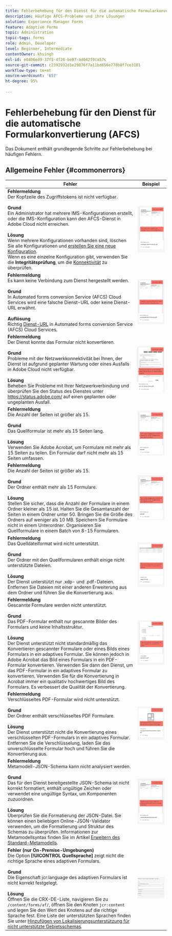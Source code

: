 ```yaml
---
title: Fehlerbehebung für den Dienst für die automatische Formularkonvertierung (AFCS)
description: Häufige AFCS-Probleme und ihre Lösungen
solution: Experience Manager Forms
feature: Adaptive Forms
topic: Administration
topic-tags: forms
role: Admin, Developer
level: Beginner, Intermediate
contentOwner: khsingh
exl-id: e8406ed9-37f5-4f26-be97-ad042f9ca57c
source-git-commit: c2392932d1e29876f7a11bd856e770b8f7ce3181
workflow-type: tm+mt
source-wordcount: '657'
ht-degree: 95%

---
```


# Fehlerbehebung für den Dienst für die automatische Formularkonvertierung (AFCS)

Das Dokument enthält grundlegende Schritte zur Fehlerbehebung bei häufigen Fehlern.

<!--The article provides information on installation, configuration and administration issues that may arise in an Automated Forms Conversion Service production environment. -->

## Allgemeine Fehler {#commonerrors}

| Fehler | Beispiel |
|--- |--- |
| **Fehlermeldung** <br> Der Kopfzeile des Zugriffstokens ist nicht verfügbar. <br><br> **Grund** <br>Ein Administrator hat mehrere IMS-Konfigurationen erstellt, oder die IMS-Konfiguration kann den AFCS-Dienst in Adobe Cloud nicht erreichen. <br><br>**Lösung** <br> Wenn mehrere Konfigurationen vorhanden sind, löschen Sie alle Konfigurationen und [erstellen Sie eine neue Konfiguration](configure-service.md#obtainpubliccertificates). <br>Wenn es eine einzelne Konfiguration gibt, verwenden Sie die **Integritätsprüfung**, um die [Konnektivität](configure-service.md#createintegrationoption) zu überprüfen. | ![Die Kopfzeile des Zugriffstokens steht nicht zur Verfügung](assets/invalid-ims-configurations.png) |
| **Fehlermeldung** <br> Es kann keine Verbindung zum Dienst hergestellt werden.  <br><br>**Grund** <br> In Automated forms conversion Service (AFCS) Cloud Services wird eine falsche Dienst-URL oder keine Dienst-URL erwähnt. <br><br>**Auflösung** <br> Richtig [Dienst-URL](configure-service.md#configure-the-cloud-service) in Automated forms conversion Service (AFCS) Cloud Services. | ![Verbindung zum Dienst kann nicht hergestellt werden.](assets/wrong-service-url-configured.png) |
| **Fehlermeldung** <br> Der Dienst konnte das Formular nicht konvertieren.  <br><br>**Grund** <br> Probleme mit der Netzwerkkonnektivität bei Ihnen, der Dienst ist aufgrund geplanter Wartung oder eines Ausfalls in Adobe Cloud nicht verfügbar. <br><br>**Lösung** <br> Beheben Sie Probleme mit Ihrer Netzwerkverbindung und überprüfen Sie den Status des Dienstes unter https://status.adobe.com/ auf einen geplanten oder ungeplanten Ausfall. | ![Verbindung zum Dienst kann nicht hergestellt werden.](assets/conversion-failure.png) |
| **Fehlermeldung** <br> Die Anzahl der Seiten ist größer als 15.  <br><br>**Grund** <br> Das Quellformular ist mehr als 15 Seiten lang.  <br><br>**Lösung** <br> Verwenden Sie Adobe Acrobat, um Formulare mit mehr als 15 Seiten zu teilen. Ein Formular darf nicht mehr als 15 Seiten umfassen. | ![Verbindung zum Dienst kann nicht hergestellt werden.](assets/number-of-pages.png) |
| **Fehlermeldung** <br> Die Anzahl der Seiten ist größer als 15.  <br><br>**Grund** <br>  Der Ordner enthält mehr als 15 Formulare. <br><br>**Lösung** <br> Stellen Sie sicher, dass die Anzahl der Formulare in einem Ordner kleiner als 15 ist. Halten Sie die Gesamtanzahl der Seiten in einem Ordner unter 50. Bringen Sie die Größe des Ordners auf weniger als 10 MB. Speichern Sie Formulare nicht in einem Unterordner. Organisieren Sie Quellformulare in einem Batch von 8-15 Formularen. | ![Verbindung zum Dienst kann nicht hergestellt werden.](assets/number-of-pages.png) |
| **Fehlermeldung** <br> Das Quelldateiformat wird nicht unterstützt.  <br><br>**Grund** <br> Der Ordner mit den Quellformularen enthält einige nicht unterstützte Dateien. <br><br>**Lösung** <br> Der Dienst unterstützt nur .xdp- und .pdf-Dateien. Entfernen Sie Dateien mit einer anderen Erweiterung aus dem Ordner und führen Sie die Konvertierung aus. | ![Verbindung zum Dienst kann nicht hergestellt werden.](assets/unsupported-file-formats.png) |
| **Fehlermeldung** <br> Gescannte Formulare werden nicht unterstützt.  <br><br>**Grund** <br> Das PDF-Formular enthält nur gescannte Bilder des Formulars und keine Inhaltsstruktur. <br><br>**Lösung** <br> Der Dienst unterstützt nicht standardmäßig das Konvertieren gescannter Formulare oder eines Bilds eines Formulars in ein adaptives Formular. Sie können jedoch in Adobe Acrobat das Bild eines Formulars in ein PDF-Formular konvertieren. Verwenden Sie dann den Dienst, um das PDF-Formular in ein adaptives Formular zu konvertieren. Verwenden Sie für die Konvertierung in Acrobat immer ein qualitativ hochwertiges Bild des Formulars. Es verbessert die Qualität der Konvertierung. | ![Verbindung zum Dienst kann nicht hergestellt werden.](assets/scanned-forms-error.png) |
| **Fehlermeldung** <br> Verschlüsseltes PDF-Formular wird nicht unterstützt.  <br><br>**Grund** <br>Der Ordner enthält verschlüsseltes PDF Formulare. <br><br>**Lösung** <br> Der Dienst unterstützt nicht die Konvertierung eines verschlüsselten PDF-Formulars in ein adaptives Formular. Entfernen Sie die Verschlüsselung, laden Sie das unverschlüsselte Formular hoch und führen Sie die Konvertierung aus. | ![Verbindung zum Dienst kann nicht hergestellt werden.](assets/secured-pdf-form.png) |
| **Fehlermeldung** <br> Metamodell-JSON-Schema kann nicht analysiert werden.  <br><br>**Grund** <br> Das für den Dienst bereitgestellte JSON-Schema ist nicht korrekt formatiert, enthält ungültige Zeichen oder verwendet eine ungültige Syntax, um Komponenten zuzuordnen.  <br><br>**Lösung** <br> Überprüfen Sie die Formatierung der JSON-Datei. Sie können einen beliebigen Online-JSON-Validator verwenden, um die Formatierung und Struktur des Schemas zu überprüfen. Informationen zur Metamodellsyntax finden Sie im Artikel [Erweitern des Standard-Metamodells](extending-the-default-meta-model.md). | ![Verbindung zum Dienst kann nicht hergestellt werden.](assets/invalid-meta-model-schema.png) |
| **Fehler (nur On-Premise-Umgebungen)** <br> Die Option **[!UICONTROL Quellsprache]** zeigt nicht die richtige Sprache eines adaptiven Formulars. <br><br>**Grund** <br> Die Eigenschaft jcr:language des adaptiven Formulars ist nicht korrekt festgelegt. <br><br>**Lösung** <br> Öffnen Sie die CRX-DE-Liste, navigieren Sie zu `/content/forms/af/`, öffnen Sie den Knoten `jcr:content` und legen Sie den Wert des Knotens auf die richtige Sprache fest. Eine Liste der unterstützten Sprachen finden Sie unter [Hinzufügen von Lokalisierungsunterstützung für nicht unterstützte Gebietsschemas](https://experienceleague.adobe.com/docs/experience-manager-65/forms/manage-administer-aem-forms/supporting-new-language-localization.html?lang=de#add-localization-support-for-non-supported-locales). | ![Verbindung zum Service kann nicht hergestellt werden.](assets/aem-forms-translation-project-language-unavailable.png) |

<!--

<table>
<thead>
<tr>
<th>Error</th>
<th>Example</th>
</tr>
</thead>
<tbody>
<tr>
<td><strong>Error Message</strong> <p> The access token header is not available. </p><br><strong>Reason</strong> <br> An administrator has created multiple IMS configurations or IMS configuration is not able to reach AFCS service on Adobe Cloud. <br><br><strong>Resolution</strong> <br> If there are multiple configurations, delete all the configurations and <a href="configure-service.md#obtainpubliccertificates">create a new configuration</a>. <br> If there is a single configuration, use <strong> Health Check </strong> to <a href="configure-service.md#createintegrationoption">check connectivity</a>.</td>
<td><img alt="The access token header is not available" src="assets/invalid-ims-configuration.png" /></td>
</tr>
<tr>
<td><strong>Error Message</strong> <br> Unable to connect to the service.  <br><br><strong>Reason</strong> <br> Incorrect service URL or no service URL is mentioned in Automated Forms Conversion Service (AFCS) cloud services. <br><br><strong>Resolution</strong> <br> Correct <a href="configure-service.md#configure-the-cloud-service">Service URL</a> in Automated Forms Conversion Service (AFCS) Cloud services.</td>
<td><img alt="Unable to connect to the service." src="assets/wrong-endpoint-configured.png" /></td>
</tr>
<tr>
<td><strong>Error Message</strong> <br> The service failed to convert the form.  <br><br><strong>Reason</strong> <br> Network connectivity issues at your end, the service is down due to scheduled maintenance, or outage on Adobe Cloud. <br><br><strong>Resolution</strong> <br> Resolve network connectivity issues at your end and check the status of the service on <a href="https://status.adobe.com/">https://status.adobe.com/</a> for a planned or unplanned outage.</td>
<td><img alt="The service failed to convert the form." src="assets/service-failure.png" /></td>
</tr>
<tr>
<td><strong>Error Message</strong> <br> The number of pages is more than 15.  <br><br><strong>Reason</strong> <br> The source form is more than 15 pages long.  <br><br><strong>Resolution</strong> <br> Use Adobe Acrobat to split forms with more than 15 pages. Bring the number of pages in a form to less than 15.</td>
<td><img alt="The number of pages is more than 15." src="assets/number-of-pages.png" /></td>
</tr>
<tr>
<td><strong>Error Message</strong> <br> The number of files is more than 15.  <br><br><strong>Reason</strong> <br>  The folder contains more than 15 forms. <br><br><strong>Resolution</strong> <br> Bring the number of forms in a folder to less than or equal to 15. Bring the total number of pages in a folder less than 50. Bring the size of the folder to less than 10 MB. Do not keep forms in a sub-folder. Organize source forms into a batch of 8-15 forms.</td>
<td><img alt="The number of files is more than 15." src="assets/number-of-pages.png" /></td>
</tr>
<tr>
<td><strong>Error Message</strong> <br> The source file format is not supported.  <br><br><strong>Reason</strong> <br> The folder containing source forms have some unsupported files. <br><br><strong>Resolution</strong> <br> The service supports only .xdp and .pdf files. Remove files with any other extension from the folder and run the conversion.</td>
<td><img alt="The source file format is not supported." src="assets/unsupported-file-formats.png" /></td>
</tr>
<tr>
<td><strong>Error Message</strong> <br> Scanned forms are not supported.  <br><br><strong>Reason</strong> <br> The PDF form contains only scanned images of the form and contains no content structure. <br><br><strong>Resolution</strong> <br> The service does not support converting scanned forms or an image of a form to an adaptive out-of-the-box. However, you use Adobe Acrobat to convert the image of a form to a PDF Form. Then, use the service to convert the PDF Form to an adaptive form. Always use a high-quality image of the form for conversion in Acrobat. It improves the quality of the conversion.</td>
<td><img alt="Scanned forms are not supported." src="assets/scanned-forms-error.png" /></td>
</tr>
<tr>
<td><strong>Error Message</strong> <br> Encrypted PDF form is not supported.  <br><br><strong>Reason</strong> <br> The folder contains encrypted PDF forms. <br><br><strong>Resolution</strong> <br> The service does not support converting an encrypted PDF form to an adaptive form. Remove the encryption, upload the non-encrypted form, and run the conversion.</td>
<td><img alt="Encrypted PDF form is not supported." src="assets/secured-pdf-form.png" /></td>
</tr>
<tr>
<td><strong>Error Message</strong> <br> Unable to parse meta-model JSON schema.  <br><br><strong>Reason</strong> <br> The JSON schema supplied to the service is not properly formatted, contains invalid characters, or uses invalid syntax to map components.  <br><br><strong>Resolution</strong> <br> Check the formatting of the JSON file. You can use any online JSON validator to check the formatting and structure of the schema. See, <a href="extending-the-default-meta-model.md">Extend the default meta-model</a> article for information on meta-model syntax.</td>
<td><img alt="Unable to parse meta-model JSON schema" src="assets/invalid-meta-model-schema.png" /></td>
</tr>
</tbody>
</table>
-->

